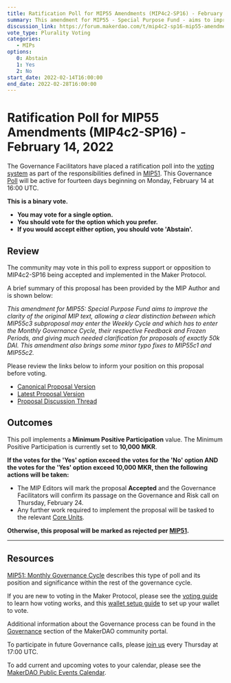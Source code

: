 ```yaml
---
title: Ratification Poll for MIP55 Amendments (MIP4c2-SP16) - February 14, 2022
summary: This amendment for MIP55 - Special Purpose Fund - aims to improve the clarity of the original MIP text.
discussion_link: https://forum.makerdao.com/t/mip4c2-sp16-mip55-amendments/12606
vote_type: Plurality Voting
categories:
   - MIPs
options:
   0: Abstain
   1: Yes
   2: No
start_date: 2022-02-14T16:00:00
end_date: 2022-02-28T16:00:00
---
```

# Ratification Poll for MIP55 Amendments (MIP4c2-SP16) - February 14, 2022

The Governance Facilitators have placed a ratification poll into the [voting system](https://vote.makerdao.com/polling) as part of the responsibilities defined in [MIP51](https://mips.makerdao.com/mips/details/MIP51). This Governance [Poll](https://community-development.makerdao.com/en/learn/governance/on-chain-gov) will be active for fourteen days beginning on Monday, February 14 at 16:00 UTC.

**This is a binary vote.** 
- **You may vote for a single option.** 
- **You should vote for the option which you prefer.**
- **If you would accept either option, you should vote 'Abstain'.**

## Review

The community may vote in this poll to express support or opposition to MIP4c2-SP16 being accepted and implemented in the Maker Protocol.

A brief summary of this proposal has been provided by the MIP Author and is shown below:

*This amendment for MIP55: Special Purpose Fund aims to improve the clarity of the original MIP text, allowing a clear distinction between which MIP55c3 subproposal may enter the Weekly Cycle and which has to enter the Monthly Governance Cycle, their respective Feedback and Frozen Periods, and giving much needed clarification for proposals of exactly 50k DAI. This amendment also brings some minor typo fixes to MIP55c1 and MIP55c2.*

Please review the links below to inform your position on this proposal before voting.
* [Canonical Proposal Version](https://github.com/makerdao/mips/blob/e1e6659da4b33a4dadcf24ed762151e52b14b08d/MIP4/MIP4c2-Subproposals/MIP4c2-SP16.md)
* [Latest Proposal Version]($link_to_portal_version)
* [Proposal Discussion Thread](https://forum.makerdao.com/t/mip4c2-sp16-mip55-amendments/12606)

## Outcomes

This poll implements a **Minimum Positive Participation** value. The Minimum Positive Participation is currently set to **10,000 MKR**.

**If the votes for the 'Yes' option exceed the votes for the 'No' option AND the votes for the 'Yes' option exceed 10,000 MKR, then the following actions will be taken:**
* The MIP Editors will mark the proposal **Accepted** and the Governance Facilitators will confirm its passage on the Governance and Risk call on Thursday, February 24. 
* Any further work required to implement the proposal will be tasked to the relevant [Core Units](https://mips.makerdao.com/mips/details/MIP38#mip38c2-core-unit-state).

**Otherwise, this proposal will be marked as rejected per [MIP51](https://mips.makerdao.com/mips/details/MIP51#mip51c2-ratification-poll).**

---

## Resources

[MIP51: Monthly Governance Cycle](https://mips.makerdao.com/mips/details/MIP51) describes this type of poll and its position and significance within the rest of the governance cycle.

If you are new to voting in the Maker Protocol, please see the [voting guide](https://community-development.makerdao.com/en/learn/governance/how-voting-works/) to learn how voting works, and this [wallet setup guide](https://community-development.makerdao.com/en/learn/governance/voting-setup/) to set up your wallet to vote.

Additional information about the Governance process can be found in the [Governance](https://community-development.makerdao.com/en/learn/governance) section of the MakerDAO community portal.

To participate in future Governance calls, please [join us](https://github.com/makerdao/community/tree/master/governance/governance-and-risk-meetings) every Thursday at 17:00 UTC.

To add current and upcoming votes to your calendar, please see the [MakerDAO Public Events Calendar](https://calendar.google.com/calendar/embed?src=makerdao.com_3efhm2ghipksegl009ktniomdk%40group.calendar.google.com&ctz=UTC&mode=week&showCalendars=0&showPrint=0).
